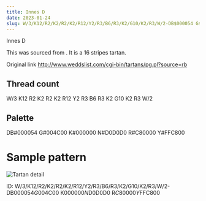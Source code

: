 ```yaml
---
title: Innes D
date: 2023-01-24
slug: W/3/K12/R2/K2/R2/K2/R12/Y2/R3/B6/R3/K2/G10/K2/R3/W/2-DB$000054 G$004C00 K$000000 N$D0D0D0 R$C80000 Y$FFC800
---
```

Innes D

This was sourced from <no value>.  It is a 16 stripes tartan.

Original link http://www.weddslist.com/cgi-bin/tartans/pg.pl?source=rb

## Thread count
W/3 K12 R2 K2 R2 K2 R12 Y2 R3 B6 R3 K2 G10 K2 R3 W/2

## Palette
DB#000054 G#004C00 K#000000 N#D0D0D0 R#C80000 Y#FFC800

# Sample pattern

![Tartan detail](tartan.png "W/3 K12 R2 K2 R2 K2 R12 Y2 R3 B6 R3 K2 G10 K2 R3 W/2 tartan")

ID: W/3/K12/R2/K2/R2/K2/R12/Y2/R3/B6/R3/K2/G10/K2/R3/W/2-DB$000054 G$004C00 K$000000 N$D0D0D0 R$C80000 Y$FFC800